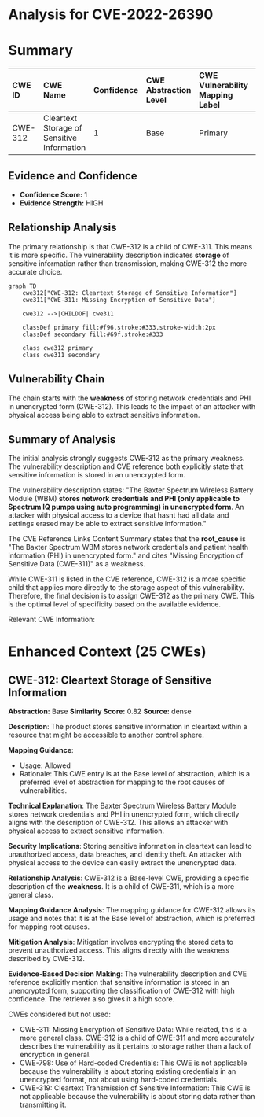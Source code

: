 # Analysis for CVE-2022-26390

# Summary

| CWE ID  | CWE Name                                       | Confidence | CWE Abstraction Level | CWE Vulnerability Mapping Label | CWE-Vulnerability Mapping Notes |
| :------- | :--------------------------------------------- | :--------- | :-------------------- | :------------------------------ | :------------------------------ |
| CWE-312 | Cleartext Storage of Sensitive Information  | 1          | Base                  | Primary                         | Allowed                         |

## Evidence and Confidence

*   **Confidence Score:** 1
*   **Evidence Strength:** HIGH

## Relationship Analysis

The primary relationship is that CWE-312 is a child of CWE-311. This means it is more specific. The vulnerability description indicates **storage** of sensitive information rather than transmission, making CWE-312 the more accurate choice.

```mermaid
graph TD
    cwe312["CWE-312: Cleartext Storage of Sensitive Information"]
    cwe311["CWE-311: Missing Encryption of Sensitive Data"]
    
    cwe312 -->|CHILDOF| cwe311
    
    classDef primary fill:#f96,stroke:#333,stroke-width:2px
    classDef secondary fill:#69f,stroke:#333
    
    class cwe312 primary
    class cwe311 secondary
```

## Vulnerability Chain

The chain starts with the **weakness** of storing network credentials and PHI in unencrypted form (CWE-312). This leads to the impact of an attacker with physical access being able to extract sensitive information.

## Summary of Analysis

The initial analysis strongly suggests CWE-312 as the primary weakness. The vulnerability description and CVE reference both explicitly state that sensitive information is stored in an unencrypted form.

The vulnerability description states: "The Baxter Spectrum Wireless Battery Module (WBM) **stores network credentials and PHI (only applicable to Spectrum IQ pumps using auto programming) in unencrypted form**. An attacker with physical access to a device that hasnt had all data and settings erased may be able to extract sensitive information."

The CVE Reference Links Content Summary states that the **root_cause** is "The Baxter Spectrum WBM stores network credentials and patient health information (PHI) in unencrypted form." and cites "Missing Encryption of Sensitive Data (CWE-311)" as a weakness.

While CWE-311 is listed in the CVE reference, CWE-312 is a more specific child that applies more directly to the storage aspect of this vulnerability. Therefore, the final decision is to assign CWE-312 as the primary CWE. This is the optimal level of specificity based on the available evidence.

Relevant CWE Information:

# Enhanced Context (25 CWEs)

## CWE-312: Cleartext Storage of Sensitive Information
**Abstraction:** Base
**Similarity Score:** 0.82
**Source:** dense

**Description**:
The product stores sensitive information in cleartext within a resource that might be accessible to another control sphere.

**Mapping Guidance**:
- Usage: Allowed
- Rationale: This CWE entry is at the Base level of abstraction, which is a preferred level of abstraction for mapping to the root causes of vulnerabilities.

**Technical Explanation**:
The Baxter Spectrum Wireless Battery Module stores network credentials and PHI in unencrypted form, which directly aligns with the description of CWE-312. This allows an attacker with physical access to extract sensitive information.

**Security Implications**:
Storing sensitive information in cleartext can lead to unauthorized access, data breaches, and identity theft. An attacker with physical access to the device can easily extract the unencrypted data.

**Relationship Analysis**:
CWE-312 is a Base-level CWE, providing a specific description of the **weakness**. It is a child of CWE-311, which is a more general class.

**Mapping Guidance Analysis**:
The mapping guidance for CWE-312 allows its usage and notes that it is at the Base level of abstraction, which is preferred for mapping root causes.

**Mitigation Analysis**:
Mitigation involves encrypting the stored data to prevent unauthorized access. This aligns directly with the weakness described by CWE-312.

**Evidence-Based Decision Making**:
The vulnerability description and CVE reference explicitly mention that sensitive information is stored in an unencrypted form, supporting the classification of CWE-312 with high confidence. The retriever also gives it a high score.

CWEs considered but not used:

*   CWE-311: Missing Encryption of Sensitive Data: While related, this is a more general class. CWE-312 is a child of CWE-311 and more accurately describes the vulnerability as it pertains to storage rather than a lack of encryption in general.
*   CWE-798: Use of Hard-coded Credentials: This CWE is not applicable because the vulnerability is about storing existing credentials in an unencrypted format, not about using hard-coded credentials.
*   CWE-319: Cleartext Transmission of Sensitive Information: This CWE is not applicable because the vulnerability is about storing data rather than transmitting it.